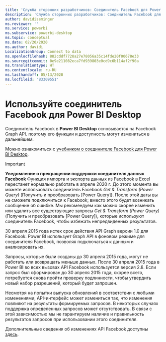 ```yaml
---
title: 'Служба сторонних разработчиков: Соединитель Facebook для Power BI Desktop'
description: 'Служба сторонних разработчиков: Соединитель Facebook для Power BI Desktop'
author: davidiseminger
ms.reviewer: ''
ms.service: powerbi
ms.subservice: powerbi-desktop
ms.topic: conceptual
ms.date: 02/20/2020
ms.author: davidi
LocalizationGroup: Connect to data
ms.openlocfilehash: 882cddf7728a27e78056a35c14fde20f00678e33
ms.sourcegitcommit: 0e9e211082eca7fd939803e0cd9c6b114af2f90a
ms.translationtype: HT
ms.contentlocale: ru-RU
ms.lasthandoff: 05/13/2020
ms.locfileid: "83309551"
---
```

# <a name="use-the-facebook-connector-for-power-bi-desktop"></a>Используйте соединитель Facebook для Power BI Desktop
Соединитель Facebook в **Power BI Desktop** основывается на Facebook Graph API. поэтому его функции и доступность могут измениться в дальнейшем.

Можно ознакомиться с [учебником о соединителе Facebook для Power BI Desktop](desktop-tutorial-facebook-analytics.md).

> [!IMPORTANT]
> **Уведомление о прекращении поддержки соединителя данных Facebook** Функция импорта и экспорта данных из Facebook в Excel перестанет нормально работать в апреле 2020 г. До этого момента вы можете использовать соединитель Facebook *Get & Transform (Power Query)* (Получить и преобразовать [Power Query]). После этой даты вы не сможете подключиться к Facebook; вместо этого будет возникать сообщение об ошибке. Мы рекомендуем как можно скорее изменить или удалить все существующие запросы *Get & Transform (Power Query)* (Получить и преобразовать [Power Query]), которые используют соединитель Facebook, чтобы избежать непредвиденных результатов.


30 апреля 2015 года истек срок действия API Graph версии 1.0 для Facebook. Power BI использует Graph API в фоновом режиме для соединителя Facebook, позволяя подключаться к данным и анализировать их.

Запросы, которые были созданы до 30 апреля 2015 года, могут не работать или возвращать меньше данных. После 30 апреля 2015 года в Power BI во всех вызовах API Facebook используется версия 2.8. Если запрос был сформирован до 30 апреля 2015 года, скорее всего, потребуется снова пройти проверку подлинности, чтобы утвердить новый набор разрешений, который будет запрошен.

Несмотря на попытки выпуска обновлений в соответствии с любыми изменениями, API-интерфейс может измениться так, что изменения повлияют на результаты формируемых запросов. В некоторых случаях поддержка определенных запросов может отсутствовать. В связи с этой зависимостью мы не гарантируем наличие и правильность результатов запросов при использовании этого соединителя.

Дополнительные сведения об изменениях API Facebook доступны [здесь](https://developers.facebook.com/docs/apps/changelog#v2_0).

